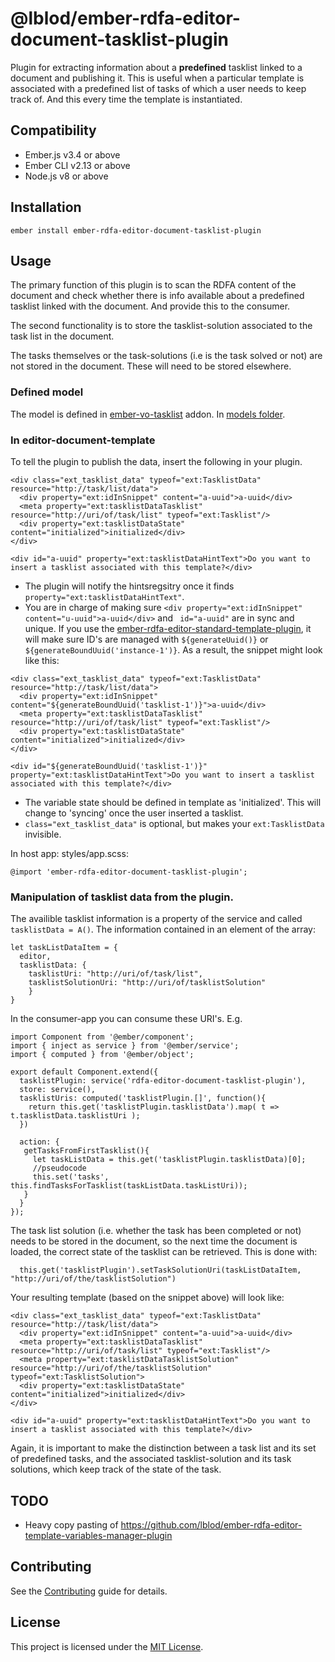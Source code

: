 @lblod/ember-rdfa-editor-document-tasklist-plugin
==============================================================================

Plugin for extracting information about a  **predefined** tasklist linked to a document and publishing it.
This is useful when a particular template is associated with a predefined list of tasks of which a user needs to keep track of.
And this every time the template is instantiated.


Compatibility
------------------------------------------------------------------------------

* Ember.js v3.4 or above
* Ember CLI v2.13 or above
* Node.js v8 or above


Installation
------------------------------------------------------------------------------

```
ember install ember-rdfa-editor-document-tasklist-plugin
```


Usage
------------------------------------------------------------------------------
The primary function of this plugin is to scan the RDFA content of the document and check whether there is
info available about a predefined tasklist linked with the document. And provide this to the consumer.

The second functionality is to store the tasklist-solution associated to the task list in the document.

The tasks themselves or the task-solutions (i.e is the task solved or not) are not stored in the document. These will need to be stored elsewhere.

### Defined model
The model is defined in [ember-vo-tasklist](https://github.com/lblod/ember-vo-tasklist) addon.
In [models folder](https://github.com/lblod/ember-vo-tasklist/tree/master/addon/models).

### In editor-document-template

To tell the plugin to publish the data, insert the following in your plugin.
```
<div class="ext_tasklist_data" typeof="ext:TasklistData" resource="http://task/list/data">
  <div property="ext:idInSnippet" content="a-uuid">a-uuid</div>
  <meta property="ext:tasklistDataTasklist" resource="http://uri/of/task/list" typeof="ext:Tasklist"/>
  <div property="ext:tasklistDataState" content="initialized">initialized</div>
</div>

<div id="a-uuid" property="ext:tasklistDataHintText">Do you want to insert a tasklist associated with this template?</div>
```
* The plugin will notify the hintsregsitry once it finds `property="ext:tasklistDataHintText"`.
* You are in charge of making sure `<div property="ext:idInSnippet" content="u-uuid">a-uuid</div>` and ` id="a-uuid"` are in sync and unique.
  If you use the [ember-rdfa-editor-standard-template-plugin](https://github.com/lblod/ember-rdfa-editor-standard-template-plugin), it will make sure ID's are managed with `${generateUuid()}` or `${generateBoundUuid('instance-1')}`.
  As a result, the snippet might look like this:
```
<div class="ext_tasklist_data" typeof="ext:TasklistData" resource="http://task/list/data">
  <div property="ext:idInSnippet" content="${generateBoundUuid('tasklist-1')}">a-uuid</div>
  <meta property="ext:tasklistDataTasklist" resource="http://uri/of/task/list" typeof="ext:Tasklist"/>
  <div property="ext:tasklistDataState" content="initialized">initialized</div>
</div>

<div id="${generateBoundUuid('tasklist-1')}" property="ext:tasklistDataHintText">Do you want to insert a tasklist associated with this template?</div>
```
* The variable state should be defined in template as 'initialized'. This will change to 'syncing' once the user inserted a tasklist.
* `class="ext_tasklist_data"` is optional, but makes your `ext:TasklistData` invisible.

In host app:  styles/app.scss:
```
@import 'ember-rdfa-editor-document-tasklist-plugin';
```

### Manipulation of tasklist data from the plugin.

The availible tasklist information is a property of the service and called `tasklistData = A()`.
The information contained in an element of the array:
```
let taskListDataItem = {
  editor,
  tasklistData: {
    tasklistUri: "http://uri/of/task/list",
    tasklistSolutionUri: "http://uri/of/tasklistSolution"
    }
}
```
In the consumer-app you can consume these URI's.
E.g.

```
import Component from '@ember/component';
import { inject as service } from '@ember/service';
import { computed } from '@ember/object';

export default Component.extend({
  tasklistPlugin: service('rdfa-editor-document-tasklist-plugin'),
  store: service(),
  tasklistUris: computed('tasklistPlugin.[]', function(){
    return this.get('tasklistPlugin.tasklistData').map( t => t.tasklistData.tasklistUri );
  })

  action: {
   getTasksFromFirstTasklist(){
     let taskListData = this.get('tasklistPlugin.tasklistData)[0];
     //pseudocode
     this.set('tasks', this.findTasksForTasklist(taskListData.taskListUri));
   }
  }
});
```
The task list solution (i.e. whether the task has been completed or not) needs to be stored in the document, so the next time the document is loaded, the correct state of the tasklist can be retrieved. This is done with:
```
  this.get('tasklistPlugin').setTaskSolutionUri(taskListDataItem, "http://uri/of/the/tasklistSolution")
```
Your resulting template (based on the snippet above) will look like:

```
<div class="ext_tasklist_data" typeof="ext:TasklistData" resource="http://task/list/data">
  <div property="ext:idInSnippet" content="a-uuid">a-uuid</div>
  <meta property="ext:tasklistDataTasklist" resource="http://uri/of/task/list" typeof="ext:Tasklist"/>
  <meta property="ext:tasklistDataTasklistSolution" resource="http://uri/of/the/tasklistSolution" typeof="ext:TasklistSolution">
  <div property="ext:tasklistDataState" content="initialized">initialized</div>
</div>

<div id="a-uuid" property="ext:tasklistDataHintText">Do you want to insert a tasklist associated with this template?</div>
```

Again, it is important to make the distinction between a task list and its set of predefined tasks, and the associated tasklist-solution and its task solutions, which keep track of the state of the task.

TODO
------------------------------------------------------------------------------
* Heavy copy pasting of https://github.com/lblod/ember-rdfa-editor-template-variables-manager-plugin


Contributing
------------------------------------------------------------------------------

See the [Contributing](CONTRIBUTING.md) guide for details.

License
------------------------------------------------------------------------------

This project is licensed under the [MIT License](LICENSE.md).
